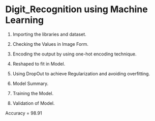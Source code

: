 # Digit_Recognition using Machine Learning

1. Importing the libraries and dataset.

2. Checking the Values in Image Form.

3. Encoding the output by using one-hot encoding technique.

4. Reshaped to fit in Model.

5. Using DropOut to achieve Regularization and avoiding overfitting.

6. Model Summary.

7. Training the Model.

8. Validation of Model.

Accuracy = 98.91
